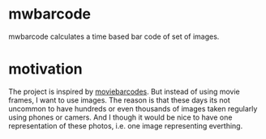 # mwbarcode

mwbarcode calculates a time based bar code of set of images.

# motivation

The project is inspired by [moviebarcodes](http://moviebarcode.tumblr.com). But instead of using movie frames, I want to use images. The reason is that these days its not uncommon to have hundreds or even thousands of images taken regularly using phones or camers. And I though it would be nice to have one representation of these photos, i.e. one image representing everthing.



